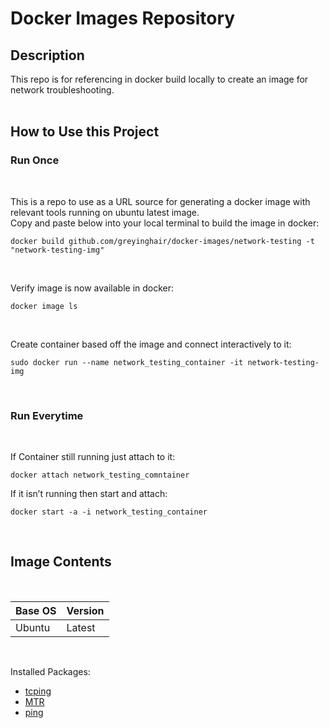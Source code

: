 # Docker Images Repository

## Description

This repo is for referencing in docker build locally to create an image for network troubleshooting. </br>
</br>

## How to Use this Project
### Run Once
</br>

This is a repo to use as a URL source for generating a docker image with relevant tools running on ubuntu latest image.  
Copy and paste below into your local terminal to build the image in docker: </br>

    docker build github.com/greyinghair/docker-images/network-testing -t "network-testing-img"

</br>

Verify image is now available in docker: </br>

    docker image ls

</br>

Create container based off the image and connect interactively to it: </br>

    sudo docker run --name network_testing_container -it network-testing-img

</br>

### Run Everytime 
</br> 

If Container still running just attach to it: </br>

	docker attach network_testing_comntainer

If it isn’t running then start and attach: </br>
	
    docker start -a -i network_testing_container

</br>

## Image Contents


</br>

Base OS | Version | 
------- | ------- |
Ubuntu  | Latest  |

</br>

Installed Packages: </br>
 - [tcping](https://neoctobers.readthedocs.io/en/latest/linux/tcpping_on_ubuntu.html)
 - [MTR](https://en.wikipedia.org/wiki/MTR_(software))
 - [ping](https://packages.ubuntu.com/search?keywords=inetutils-ping)
